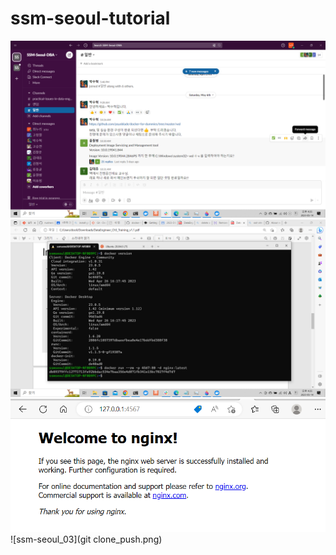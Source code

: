 # ssm-seoul-tutorial
![ssm-seoul](slack.png)
![ssm-seoul_01](docker.png)
![ssm-seoul_02](nginx.png)
![ssm-seoul_03](git clone_push.png)
